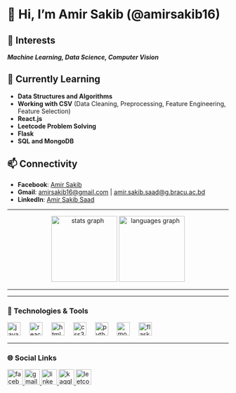 # 👋 Hi, I’m Amir Sakib (@amirsakib16)

## 👀 Interests
**_Machine Learning, Data Science, Computer Vision_**

## 🌱 Currently Learning
- **Data Structures and Algorithms**
- **Working with CSV** (Data Cleaning, Preprocessing, Feature Engineering, Feature Selection)
- **React.js**
- **Leetcode Problem Solving**
- **Flask**
- **SQL and MongoDB**

## 📫 Connectivity
- **Facebook**: [Amir Sakib](https://www.facebook.com/amir.sakib.92/)
- **Gmail**: [amirsakib16@gmail.com](mailto:amirsakib16@gmail.com) | [amir.sakib.saad@g.bracu.ac.bd](mailto:amir.sakib.saad@g.bracu.ac.bd)
- **LinkedIn**: [Amir Sakib Saad](http://linkedin.com/in/amir-sakib-saad-2410282a7)

---

<div align="center">
  <img src="https://github-readme-stats.vercel.app/api?username=amirsakib16&hide_title=false&hide_rank=false&show_icons=true&include_all_commits=true&count_private=true&disable_animations=false&theme=dracula&locale=en&hide_border=false" height="150" alt="stats graph"  />
  <img src="https://github-readme-stats.vercel.app/api/top-langs?username=amirsakib16&locale=en&hide_title=false&layout=compact&card_width=320&langs_count=5&theme=dracula&hide_border=false" height="150" alt="languages graph"  />
</div>

---



---

### 🔧 Technologies & Tools
<div align="left">
  <img src="https://cdn.jsdelivr.net/gh/devicons/devicon/icons/javascript/javascript-original.svg" height="30" alt="javascript logo"  />
  <img width="12" />
  <img src="https://cdn.jsdelivr.net/gh/devicons/devicon/icons/react/react-original.svg" height="30" alt="react logo"  />
  <img width="12" />
  <img src="https://cdn.jsdelivr.net/gh/devicons/devicon/icons/html5/html5-original.svg" height="30" alt="html5 logo"  />
  <img width="12" />
  <img src="https://cdn.jsdelivr.net/gh/devicons/devicon/icons/css3/css3-original.svg" height="30" alt="css3 logo"  />
  <img width="12" />
  <img src="https://cdn.jsdelivr.net/gh/devicons/devicon/icons/python/python-original.svg" height="30" alt="python logo"  />
  <img width="12" />
  <img src="https://cdn.jsdelivr.net/gh/devicons/devicon/icons/mongodb/mongodb-original.svg" height="30" alt="mongodb logo"  />
  <img width="12" />
  <img src="https://cdn.jsdelivr.net/gh/devicons/devicon/icons/flask/flask-original.svg" height="30" alt="flask logo"  />
</div>

---

### 🌐 Social Links
<div align="left"> <a href="https://www.facebook.com/amir.sakib.92/"> <img src="https://img.shields.io/static/v1?message=Facebook&logo=facebook&label=&color=1877F2&logoColor=white&labelColor=&style=for-the-badge" height="35" alt="facebook logo" /> </a> <a href="mailto:amirsakib16@gmail.com"> <img src="https://img.shields.io/static/v1?message=Gmail&logo=gmail&label=&color=D14836&logoColor=white&labelColor=&style=for-the-badge" height="35" alt="gmail logo" /> </a> <a href="http://linkedin.com/in/amir-sakib-saad-2410282a7"> <img src="https://img.shields.io/static/v1?message=LinkedIn&logo=linkedin&label=&color=0077B5&logoColor=white&labelColor=&style=for-the-badge" height="35" alt="linkedin logo" /> </a> <a href="https://www.kaggle.com/amirsakibsaad"> <img src="https://img.shields.io/static/v1?message=Kaggle&logo=kaggle&label=&color=20BEFF&logoColor=white&labelColor=&style=for-the-badge" height="35" alt="kaggle logo" /> </a> <a href="https://leetcode.com/u/amirsakib16/"> <img src="https://img.shields.io/static/v1?message=LeetCode&logo=leetcode&label=&color=FFA116&logoColor=white&labelColor=&style=for-the-badge" height="35" alt="leetcode logo" /> </a> </div>


<br clear="both">




